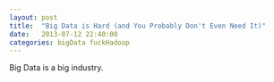 ```yaml
---
layout: post
title:  "Big Data is Hard (and You Probably Don't Even Need It)"
date:   2013-07-12 22:40:00
categories: bigData fuckHadoop
---
```


Big Data is a big industry.  
